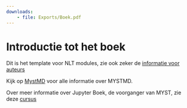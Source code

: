 ```yaml
---
downloads:
    - file: Exports/Boek.pdf
---
```


# Introductie tot het boek

Dit is het template voor NLT modules, zie ook zeker de [informatie voor auteurs](https://nlt-modules.github.io/Voor-Auteurs/)

Kijk op [MystMD](https://mystmd.org/guide/) voor alle informatie over MYSTMD.

Over meer informatie over Jupyter Boek, de voorganger van MYST, zie deze [cursus](https://tud-seed.github.io/betasteunpunt/main/JB/JB_intro.html)

